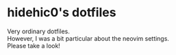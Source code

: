 # hidehic0's dotfiles
Very ordinary dotfiles.<br>
However, I was a bit particular about the neovim settings.<br>
Please take a look!
